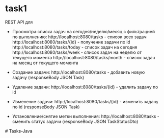 # task1

REST API для
- Просмотра списка задач на сегодня/неделю/месяц с фильтрацией по выполнению:
 http://localhost:8080/tasks - список всех задач
 http://localhost:8080/tasks/{id} - получение задачи по id
 http://localhost:8080/tasks/today - список задач на сегодня
 http://localhost:8080/tasks/week - список задач на неделю от текущего момента
 http://localhost:8080/tasks/month - список задач на месяц от текущего момента

- Создание задачи:
 http://localhost:8080/tasks - добавить новую задачу (responseBody JSON Task)

 - Удаление задачи:
 http://localhost:8080/tasks/{id} - удалить задачу по id

- Изменение задачи:
 http://localhost:8080/tasks/{id} - изменить задачу по id (responseBody JSON Task)

- Установление/снятие метки выполнения:
 http://localhost:8080/tasks - сменить статус задачи (responseBody JSON TaskStatusDto)


#   T a s k s - J a v a  
 